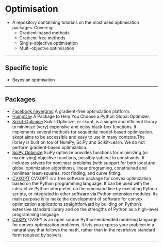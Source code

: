 # Optimisation
- A repository contatining tutorials on the most used optimisation packages. Covering:
    - Gradient-based methods
    - Gradient-free methods
    - Single-objective optimisation
    - Multi-objectve optimisation
***

## Specific topic
- Bayesian optmisation
***

## Packages
- [Facebook nevergrad](https://facebookresearch.github.io/nevergrad/) A gradient-free optimization platform.
- [HumpDay](https://www.microprediction.com/blog/humpday) A Package to Help You Choose a Python Global Optimizer.
- [Scikit-Optimise](https://scikit-optimize.github.io/stable/getting_started.html) Scikit-Optimize, or skopt, is a simple and efficient library to minimize (very) expensive and noisy black-box functions. It implements several methods for sequential model-based optimization. skopt aims to be accessible and easy to use in many contexts.The library is built on top of NumPy, SciPy and Scikit-Learn. We do not perform gradient-based optimization.
- [SciPy Optimize](https://docs.scipy.org/doc/scipy/reference/optimize.html) SciPy optimize provides functions for minimizing (or maximizing) objective functions, possibly subject to constraints. It includes solvers for nonlinear problems (with support for both local and global optimization algorithms), linear programing, constrained and nonlinear least-squares, root finding, and curve fitting.
- [CVXOPT](https://cvxopt.org/userguide/coneprog.html) CVXOPT is a free software package for convex optimization based on the Python programming language. It can be used with the interactive Python interpreter, on the command line by executing Python scripts, or integrated in other software via Python extension modules. Its main purpose is to make the development of software for convex optimization applications straightforward by building on Python’s extensive standard library and on the strengths of Python as a high-level programming language
- [CVXPY](https://www.cvxpy.org/) CVXPY is an open source Python-embedded modeling language for convex optimization problems. It lets you express your problem in a natural way that follows the math, rather than in the restrictive standard form required by solvers.
***